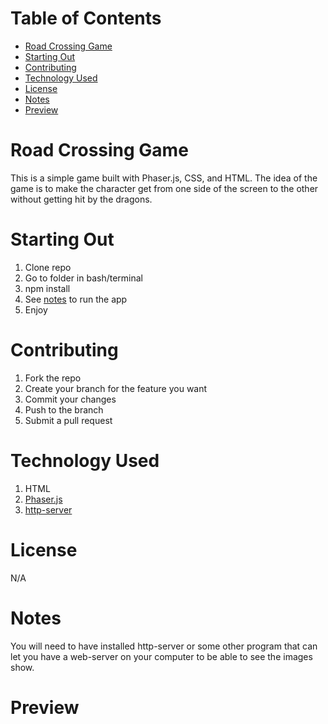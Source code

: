 # Table of Contents <!-- omit in toc -->
- [Road Crossing Game](#road-crossing-game)
- [Starting Out](#starting-out)
- [Contributing](#contributing)
- [Technology Used](#technology-used)
- [License](#license)
- [Notes](#notes)
- [Preview](#preview)
  
# Road Crossing Game
This is a simple game built with Phaser.js, CSS, and HTML. The idea of the game is to make the character get from one side of the screen
to the other without getting hit by the dragons. 


# Starting Out 
1. Clone repo
2. Go to folder in bash/terminal
3. npm install
4. See [notes](#notes) to run the app
5. Enjoy

# Contributing
1. Fork the repo
2. Create your branch for the feature you want
3. Commit your changes
4. Push to the branch
5. Submit a pull request
   
# Technology Used
1. HTML
2. [Phaser.js](https://phaser.io/)
3. [http-server](https://www.npmjs.com/package/http-server)
   
# License
N/A

# Notes
You will need to have installed http-server or some other program that can let you have a web-server on your computer to be able to see
the images show.

# Preview
![]()
